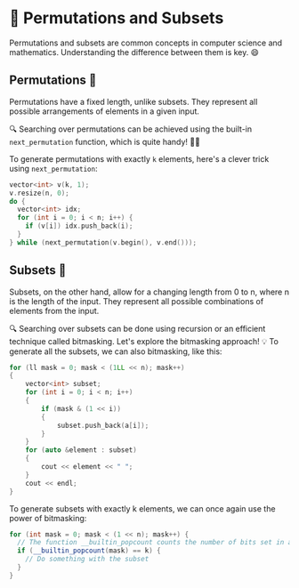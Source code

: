 

# 🎲 Permutations and Subsets

Permutations and subsets are common concepts in computer science and mathematics. Understanding the difference between them is key. 😄

## Permutations 🔄

Permutations have a fixed length, unlike subsets. They represent all possible arrangements of elements in a given input. 

🔍 Searching over permutations can be achieved using the built-in `next_permutation` function, which is quite handy! 🧙‍♂️

To generate permutations with exactly `k` elements, here's a clever trick using `next_permutation`:

```cpp
vector<int> v(k, 1);
v.resize(n, 0);
do {
  vector<int> idx;
  for (int i = 0; i < n; i++) {
    if (v[i]) idx.push_back(i);
  }
} while (next_permutation(v.begin(), v.end()));
```

## Subsets 🧩
Subsets, on the other hand, allow for a changing length from 0 to n, where n is the length of the input. They represent all possible combinations of elements from the input.

🔍 Searching over subsets can be done using recursion or an efficient technique called bitmasking. Let's explore the bitmasking approach! 💡
To generate all the subsets, we can also bitmasking, like this:
```cpp
for (ll mask = 0; mask < (1LL << n); mask++)
{
    vector<int> subset;
    for (int i = 0; i < n; i++)
    {
        if (mask & (1 << i))
        {
            subset.push_back(a[i]);
        }
    }
    for (auto &element : subset)
    {
        cout << element << " ";
    }
    cout << endl;
}
```
To generate subsets with exactly k elements, we can once again use the power of bitmasking:
```cpp
for (int mask = 0; mask < (1 << n); mask++) {
  // The function __builtin_popcount counts the number of bits set in a mask in O(1) time. So cool! 😎
  if (__builtin_popcount(mask) == k) {
    // Do something with the subset
  }
}
```

